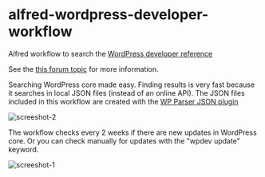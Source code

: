 # alfred-wordpress-developer-workflow
Alfred workflow to search the [WordPress developer reference](https://developer.wordpress.org/reference/)

See the [this forum topic](http://www.alfredforum.com/topic/4321-wordpress-developer-reference/) for more information.

Searching WordPress core made easy. Finding results is very fast because it searches in local JSON files (instead of an online API).
The JSON files included in this workflow are created with the [WP Parser JSON plugin](https://github.com/keesiemeijer/wp-parser-json)

![screeshot-2](https://user-images.githubusercontent.com/1436618/27253218-ad22f4c0-5370-11e7-936d-43129b91f36f.png)

The workflow checks every 2 weeks if there are new updates in WordPress core. Or you can check manually for updates with the "wpdev update" keyword.

![screeshot-1](https://user-images.githubusercontent.com/1436618/27253217-aad88e32-5370-11e7-9a18-49cd60d5c540.png)

